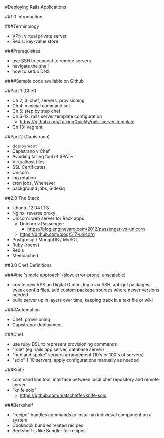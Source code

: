 #Deploying Rails Applications

##1.0 Introduction

###Terminology
- VPN: virtual private server
- Redis: key-value store

###Prerequisites
- use SSH to connect to remote servers
- navigate the shell
- how to setup DNS

####Sample code available on Github

##Part 1 (Chef)
- Ch 2, 3: chef, servers, provisioning
- Ch 4: minimal command set
- Ch 5: step by step chef
- Ch 6-12: rails server template configuration
	- https://github.com/TalkingQuickly/rails-server-template
- Ch 13: Vagrant

##Part 2 (Capistrano)
- deployment
- Capistrano v Chef
- Avoiding falling foul of $PATH
- Virtualhost files
- SSL Certificates
- Unicorn
- log rotation
- cron jobs, Whenever
- background jobs, Sidekiq

##2.0 The Stack

- Ubuntu 12.04 LTS
- Nginx: reverse proxy
- Unicorn: web server for Rack apps
	- Unicorn v Passenger:
		- https://blog.engineyard.com/2012/passenger-vs-unicorn
	- https://github.com/blog/517-unicorn
- Postgresql / MongoDB / MySQL
- Ruby (rbenv)
- Redis
- Memcached

##3.0 Chef Definitions

####the 'simple approach' (slow, error-prone, unscalable)

- create new VPS on Digital Ocean, login via SSH, apt-get packages, tweak config files, add custom package sources where newer versions needed
- build server up in layers over time, keeping track in a text file or wiki

####Automation

- Chef: provisioning
- Capistrano: deployment

###Chef

- use ruby DSL to represent provisioning commands
- "role" (eg. rails app server, database server)
- "hub and spoke" servers arrangement (10's or 100's of servers)
- "solo" 1-10 servers, apply configurations manually as needed

###Knife

- command line tool: interface between local chef repository and remote server
- "knife solo"
	- https://github.com/matschaffer/knife-solo

###Berkshelf

- "recipe" bundles commands to install an individual component on a system
- Cookbook bundles related recipes
- Berkshelf is like Bundler for recipes